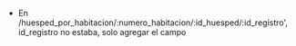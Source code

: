 <ul>
    <li>En /huesped_por_habitacion/:numero_habitacion/:id_huesped/:id_registro', id_registro no estaba, solo agregar el campo</li>
</ul>